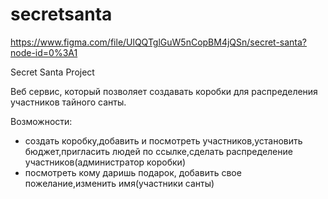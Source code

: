 # secretsanta

https://www.figma.com/file/UlQQTglGuW5nCopBM4jQSn/secret-santa?node-id=0%3A1

Secret Santa Project

Веб сервис, который позволяет создавать коробки для распределения участников тайного санты.

Возможности:
* создать коробку,добавить и посмотреть участников,установить бюджет,пригласить людей по ссылке,сделать распределение участников(администратор коробки)
* посмотреть кому даришь подарок, добавить свое пожелание,изменить имя(участники санты)
